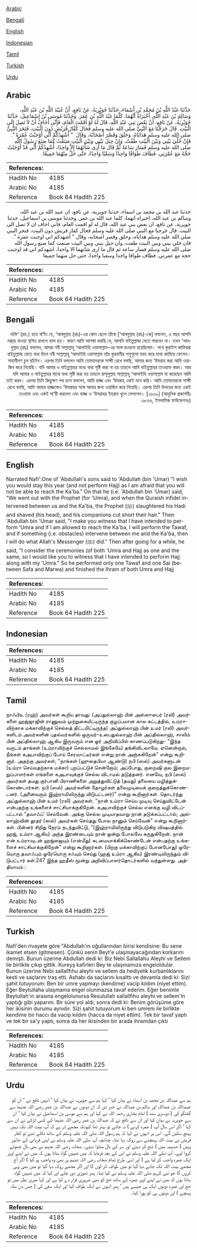 [Arabic](#arabic)

[Bengali](#bengali)

[English](#english)

[Indonesian](#indonesian)

[Tamil](#tamil)

[Turkish](#turkish)

[Urdu](#urdu)

## Arabic


<div dir="rtl" lang="ar" style={{fontSize:'larger',backgroundColor:'#f8f9fa',padding:20}}>
حَدَّثَنَا عَبْدُ اللَّهِ بْنُ مُحَمَّدِ بْنِ أَسْمَاءَ، حَدَّثَنَا جُوَيْرِيَةُ، عَنْ نَافِعٍ، أَنَّ عُبَيْدَ اللَّهِ بْنَ عَبْدِ اللَّهِ، وَسَالِمَ بْنَ عَبْدِ اللَّهِ، أَخْبَرَاهُ أَنَّهُمَا، كَلَّمَا عَبْدَ اللَّهِ بْنَ عُمَرَ‏.‏ وَحَدَّثَنَا مُوسَى بْنُ إِسْمَاعِيلَ، حَدَّثَنَا جُوَيْرِيَةُ، عَنْ نَافِعٍ، أَنَّ بَعْضَ بَنِي عَبْدِ اللَّهِ، قَالَ لَهُ لَوْ أَقَمْتَ الْعَامَ، فَإِنِّي أَخَافُ أَنْ لاَ تَصِلَ إِلَى الْبَيْتِ‏.‏ قَالَ خَرَجْنَا مَعَ النَّبِيِّ صلى الله عليه وسلم فَحَالَ كُفَّارُ قُرَيْشٍ دُونَ الْبَيْتِ، فَنَحَرَ النَّبِيُّ صلى الله عليه وسلم هَدَايَاهُ، وَحَلَقَ وَقَصَّرَ أَصْحَابُهُ، وَقَالَ ‏ "‏ أُشْهِدُكُمْ أَنِّي أَوْجَبْتُ عُمْرَةً ‏"‏‏.‏ فَإِنْ خُلِّيَ بَيْنِي وَبَيْنَ الْبَيْتِ طُفْتُ، وَإِنْ حِيلَ بَيْنِي وَبَيْنَ الْبَيْتِ صَنَعْتُ كَمَا صَنَعَ رَسُولُ اللَّهِ صلى الله عليه وسلم فَسَارَ سَاعَةً ثُمَّ قَالَ مَا أُرَى شَأْنَهُمَا إِلاَّ وَاحِدًا، أُشْهِدُكُمْ أَنِّي قَدْ أَوْجَبْتُ حَجَّةً مَعَ عُمْرَتِي‏.‏ فَطَافَ طَوَافًا وَاحِدًا وَسَعْيًا وَاحِدًا، حَتَّى حَلَّ مِنْهُمَا جَمِيعًا‏.‏
</div>
<div style={{backgroundColor:'#f8f9fa',padding:20, marginBottom: 10}}><table> <thead> <tr> <th>References:</th> <th></th> </tr> </thead> <tbody><tr><td>Hadith No</td><td>4185</td></tr><tr><td>Arabic No</td><td>4185</td></tr><tr><td>Reference</td><td>Book 64 Hadith 225</td></tr></tbody></table></div>


<div dir="rtl" lang="ar" style={{fontSize:'larger',backgroundColor:'#f8f9fa',padding:20}}>
حدثنا عبد الله بن محمد بن اسماء، حدثنا جويرية، عن نافع، ان عبيد الله بن عبد الله، وسالم بن عبد الله، اخبراه انهما، كلما عبد الله بن عمر. وحدثنا موسى بن اسماعيل، حدثنا جويرية، عن نافع، ان بعض بني عبد الله، قال له لو اقمت العام، فاني اخاف ان لا تصل الى البيت. قال خرجنا مع النبي صلى الله عليه وسلم فحال كفار قريش دون البيت، فنحر النبي صلى الله عليه وسلم هداياه، وحلق وقصر اصحابه، وقال " اشهدكم اني اوجبت عمرة ". فان خلي بيني وبين البيت طفت، وان حيل بيني وبين البيت صنعت كما صنع رسول الله صلى الله عليه وسلم فسار ساعة ثم قال ما ارى شانهما الا واحدا، اشهدكم اني قد اوجبت حجة مع عمرتي. فطاف طوافا واحدا وسعيا واحدا، حتى حل منهما جميعا
</div>
<div style={{backgroundColor:'#f8f9fa',padding:20, marginBottom: 10}}><table> <thead> <tr> <th>References:</th> <th></th> </tr> </thead> <tbody><tr><td>Hadith No</td><td>4185</td></tr><tr><td>Arabic No</td><td>4185</td></tr><tr><td>Reference</td><td>Book 64 Hadith 225</td></tr></tbody></table></div>

## Bengali


<div dir="rtl" lang="bn" style={{fontSize:'larger',backgroundColor:'#f8f9fa',padding:20}}>
নাফি‘ (রহ.) হতে বর্ণিত যে, ‘আবদুল্লাহ (রাঃ)-এর কোন ছেলে তাঁকে [‘আবদুল্লাহ (রাঃ)-কে] বললেন, এ বছর আপনি মক্কা্য় যাওয়া স্থগিত রাখলে ভাল হত। কারণ আমি আশঙ্কা করছি যে, আপনি বাইতুল্লাহ্য় যেতে পারবেন না। তখন ‘আবদুল্লাহ (রাঃ) বললেন, আমরা নবী সাল্লাল্লাহু ‘আলাইহি ওয়াসাল্লাম-এর সঙ্গে রওয়ানা হয়েছিলাম। পথে কুরাইশ কাফিররা বাইতুল্লাহ্য় যেতে বাধা দিলে নবী সাল্লাল্লাহু ‘আলাইহি ওয়াসাল্লাম তাঁর কুরবানীর পশুগুলো যবহ করে মাথা কামিয়ে ফেলেন। সাহাবীগণ চুল ছাঁটেন। এরপর তিনি বললেন আমি তোমাদেরকে সাক্ষী রেখে বলছি, আমার জন্য ‘উমরাহ করা আমি ওয়াজিব করে নিয়েছি। যদি আমার ও বাইতুল্লাহর মধ্যে বাধা সৃষ্টি করা না হয় তাহলে আমি বাইতুল্লাহর তাওয়াফ করব। আর যদি আমার ও বাইতুল্লাহর মাঝে বাধা সৃষ্টি করা হয় তাহলে রাসূলুল্লাহ সাল্লাল্লাহু ‘আলাইহি ওয়াসাল্লাম যা করেছেন আমি তাই করব। এরপর তিনি কিছুক্ষণ পথ চলে বললেন, আমি হাজ্জ এবং ‘উমরাহ্ একই মনে করি। আমি তোমাদেরকে সাক্ষী রেখে বলছি, আমি আমার হাজ্জকেও ‘উমরাহর সঙ্গে আমার জন্য ওয়াজিব করে নিয়েছি। এরপর তিনি উভয়ের জন্য একই তওয়াফ এবং একই সা‘য়ী করলেন এবং হাজ্জ ও ‘উমরাহর ইহরাম খুলে ফেললেন। [১৬৩৯] (আধুনিক প্রকাশনীঃ ৩৮৬৬, ইসলামিক ফাউন্ডেশনঃ)
</div>
<div style={{backgroundColor:'#f8f9fa',padding:20, marginBottom: 10}}><table> <thead> <tr> <th>References:</th> <th></th> </tr> </thead> <tbody><tr><td>Hadith No</td><td>4185</td></tr><tr><td>Arabic No</td><td>4185</td></tr><tr><td>Reference</td><td>Book 64 Hadith 225</td></tr></tbody></table></div>

## English


<div dir="ltr" lang="en" style={{fontSize:'larger',backgroundColor:'#f8f9fa',padding:20}}>
Narrated Nafi':One of 'Abdullah's sons said to 'Abdullah (bin 'Umar) "I wish you would stay this year (and not perform Hajj) as I am afraid that you will not be able to reach the Ka'ba." On that he (i.e. 'Abdullah bin 'Umar) said, "We went out with the Prophet (for 'Umra), and when the Quraish infidel intervened between us and the Ka'ba, the Prophet (ﷺ) slaughtered his Hadi and shaved (his head), and his companions cut short their hair." Then 'Abdullah bin 'Umar said, "I make you witness that I have intended to perform 'Umra and if I am allowed to reach the Ka'ba, I will perform the Tawaf, and if something (i.e. obstacles) intervene between me and the Ka'ba, then I will do what Allah's Messenger (ﷺ) did." Then after going for a while, he said, "I consider the ceremonies (of both 'Umra and Hajj as one and the same, so I would like you to witness that I have intended to perform Hajj along with my 'Umra." So he performed only one Tawaf and one Sai (between Safa and Marwa) and finished the Ihram of both Umra and Hajj
</div>
<div style={{backgroundColor:'#f8f9fa',padding:20, marginBottom: 10}}><table> <thead> <tr> <th>References:</th> <th></th> </tr> </thead> <tbody><tr><td>Hadith No</td><td>4185</td></tr><tr><td>Arabic No</td><td>4185</td></tr><tr><td>Reference</td><td>Book 64 Hadith 225</td></tr></tbody></table></div>

## Indonesian


<div dir="ltr" lang="id" style={{fontSize:'larger',backgroundColor:'#f8f9fa',padding:20}}>

</div>
<div style={{backgroundColor:'#f8f9fa',padding:20, marginBottom: 10}}><table> <thead> <tr> <th>References:</th> <th></th> </tr> </thead> <tbody><tr><td>Hadith No</td><td>4185</td></tr><tr><td>Arabic No</td><td>4185</td></tr><tr><td>Reference</td><td>Book 64 Hadith 225</td></tr></tbody></table></div>

## Tamil


<div dir="ltr" lang="ta" style={{fontSize:'larger',backgroundColor:'#f8f9fa',padding:20}}>
நாஃபிஉ (ரஹ்) அவர்கள் கூறிய தாவது: (அப்துல்லாஹ் பின் அஸ்ஸுபைர் (ரலி) அவர்களை ஹஜ்ஜாஜின் ராணுவம் முற்றுகையிட்டிருந்த குழப்பமான கால கட்டத்தில், உம்ராவிற்காக மக்காவிற்குச் செல்லத் திட்டமிட்டிருந்த) அப்துல்லாஹ் பின் உமர் (ரலி) அவர்களிடம் அவர்களின் புதல்வர்களில் ஒருவர்-உபைதுல்லாஹ் பின் அப்தில்லாஹ், சாலிம் பின் அப்தில்லாஹ் ஆகிய இருவரும் என ஓர் அறிவிப்பில் காணப்படுகிறது- “இந்த வருடம் தாங்கள் (உம்ராவிற்குச் செல்லாமல் இங்கேயே) தங்கிவிடலாமே. ஏனென்றால், நீங்கள் கஅபாவிற்குப் போய் சேரமாட்டீர்கள் என்று நான் அஞ்சுகிறேன்” என்று கூறினார். அதற்கு அவர்கள், “நாங்கள் (ஹுதைபியா ஆண்டு) நபி (ஸல்) அவர்களுடன் (உம்ரா செய்வதற்காக மக்கா) புறப்பட்டுச் சென்றோம்; அப்போது, குறைஷி குல இறைமறுப்பாளர்கள் எங்களை கஅபாவுக்குச் செல்ல விடாமல் தடுத்தனர். எனவே, நபி (ஸல்) அவர்கள் தமது குர்பானி பிராணிகளை அறுத்துவிட்டுத் (தமது) தலையை மழித்துக்கொண்டார்கள். நபி (ஸல்) அவர்களின் தோழர்கள் தலைமுடியைக் குறைத்துக்கொண்டனர். (அனைவரும் இஹ்ராமிலிருந்து விடுபட்டனர்)” என்று கூறினார்கள். தொடர்ந்து அப்துல்லாஹ் பின் உமர் (ரலி) அவர்கள், “நான் உம்ரா செய்ய முடிவு செய்துவிட்டேன் என்பதற்கு உங்களைச் சாட்சியாக்குகிறேன். கஅபாவிற்குச் செல்ல எனக்கு வழி விடப்பட்டால் “தவாஃப்' செய்வேன். அங்கு செல்ல முடியாதவாறு நான் தடுக்கப்பட்டால், அல்லாஹ்வின் தூதர் (ஸல்) அவர்கள் செய்தது போல நானும் செய்வேன்” என்று கூறினார்கள். பின்னர் சிறிது நேரம் நடந்துவிட்டு, “(இஹ்ராமிலிருந்து விடுபடுகிற விஷயத்தில் ஹஜ், உம்ரா ஆகிய) அந்த இரண்டையும் நான் ஒன்று போலவே கருதுகிறேன். நான் என் உம்ராவுடன் ஹஜ்ஜையும் (என்மீது) கடமையாக்கிக்கொண்டேன் என்பதற்கு உங்களைச் சாட்சியாக்குகிறேன்” என்று கூறினார்கள். (பிறகு மக்காவிற்குப் போனபோது) ஒரேயொரு தவாஃபும் ஒரேயொரு சஃயும் செய்து (ஹஜ் உம்ரா ஆகிய) இரண்டிலிருந்தும் விடுபட்டார் கள்.247 இந்த ஹதீஸ் மூன்று அறிவிப்பாளர்தொடர்களில் வந்துள்ளது. அத்தியாயம் :
</div>
<div style={{backgroundColor:'#f8f9fa',padding:20, marginBottom: 10}}><table> <thead> <tr> <th>References:</th> <th></th> </tr> </thead> <tbody><tr><td>Hadith No</td><td>4185</td></tr><tr><td>Arabic No</td><td>4185</td></tr><tr><td>Reference</td><td>Book 64 Hadith 225</td></tr></tbody></table></div>

## Turkish


<div dir="ltr" lang="tr" style={{fontSize:'larger',backgroundColor:'#f8f9fa',padding:20}}>
Nafi'den rivayete göre "Abdullah'ın oğullarından birisi kendisine: Bu sene ikamet etsen (gitmesen). Çünkü senin Beyt'e ulaşmayacağından korkarım demişti. Bunun üzerine Abdullah dedi ki: Biz Nebi Sallallahu Aleyhi ve Sellem ile birlikte çıkıp gittik. Kureyş kafirleri Bey te ulaşmamıza engeloldular. Bunun üzerine Nebi sallallfıhu aleyhi ve sellem da hediyelik kurbanlıklarını kesti ve saçlarını traş etti. Ashabı da saçlarını kısalttı ve devamla dedi ki: Sizi şahit tutuyorum: Ben bir umre yapmayı (kendime) vacip kıldım (niyet ettim). Eğer Beytullaha ulaşmama engel olunmazsa tavaf ederim. Eğer benimle Beytullah'ın arasına engelolunursa Resulullah sallallfıhu aleyhi ve sellem'in yaptığı gibi yaparım. Bir süre yol aldı, sonra dedi ki: Benim görüşüme göre her ikisinin durumu aynıdır. Sizi şahit tutuyorum ki ben umrem ile birlikte kendime bir haccı da vacip kıldım (hacca da niyet ettim). Tek bir tavaf yaptı ve tek bir sa'y yaptı, sonra da her ikisinden bir arada ihramdan çıktı
</div>
<div style={{backgroundColor:'#f8f9fa',padding:20, marginBottom: 10}}><table> <thead> <tr> <th>References:</th> <th></th> </tr> </thead> <tbody><tr><td>Hadith No</td><td>4185</td></tr><tr><td>Arabic No</td><td>4185</td></tr><tr><td>Reference</td><td>Book 64 Hadith 225</td></tr></tbody></table></div>

## Urdu


<div dir="rtl" lang="ur" style={{fontSize:'larger',backgroundColor:'#f8f9fa',padding:20}}>
ہم سے عبداللہ بن محمد بن اسماء نے بیان کیا ‘ کہا ہم سے جویریہ نے بیان کیا ‘ انہیں نافع نے ‘ ان کو عبیداللہ بن عبداللہ اور سالم بن عبداللہ نے خبر دی کہ ان دونوں نے عبداللہ بن عمر رضی اللہ عنہما سے گفتگو کی ( دوسری سند ) امام بخاری رحمہ اللہ نے کہا اور ہم سے موسیٰ بن اسماعیل نے بیان کیا ‘ ان سے جویریہ نے بیان کیا اور ان سے نافع نے کہ عبداللہ بن عمر رضی اللہ عنہما کے کسی لڑکے نے ان سے کہا ‘ اگر اس سال آپ ( عمرہ کرنے ) نہ جاتے تو بہتر تھا کیونکہ مجھے ڈر ہے کہ آپ بیت اللہ تک نہیں پہنچ سکیں گے۔ اس پر انہوں نے کہا کہ ہم رسول اللہ صلی اللہ علیہ وسلم کے ساتھ نکلے تھے تو کفار قریش نے بیت اللہ پہنچنے سے روک دیا تھا۔ چنانچہ آپ صلی اللہ علیہ وسلم نے اپنی قربانی کے جانور وہیں ( حدیبیہ میں ) ذبح کر دیئے اور سر کے بال منڈوا دیئے۔ صحابہ رضی اللہ عنہم نے بھی بال چھوٹے کروا لیے۔ آپ صلی اللہ علیہ وسلم نے اس کے بعد فرمایا کہ میں تمہیں گواہ بناتا ہوں کہ میں نے اپنے اوپر ایک عمرہ واجب کر لیا ہے ( اور اسی طرح تمام صحابہ رضی اللہ عنہم پر بھی وہ واجب ہو گیا ) اگر آج مجھے بیت اللہ تک جانے دیا گیا تو میں طواف کر لوں گا اور اگر مجھے روک دیا گیا تو میں بھی وہی کروں گا جو نبی کریم صلی اللہ علیہ وسلم نے کیا تھا۔ پھر تھوڑی دور چلے اور کہا کہ میں تمہیں گواہ بناتا ہوں کہ میں نے اپنے اوپر عمرہ کے ساتھ حج کو بھی ضروری قرار دے لیا ہے اور کہا میری نظر میں تو حج اور عمرہ دونوں ایک ہی جیسے ہیں ‘ پھر انہوں نے ایک طواف کیا اور ایک سعی کی ( جس دن مکہ پہنچے ) اور دونوں ہی کو پورا کیا۔
</div>
<div style={{backgroundColor:'#f8f9fa',padding:20, marginBottom: 10}}><table> <thead> <tr> <th>References:</th> <th></th> </tr> </thead> <tbody><tr><td>Hadith No</td><td>4185</td></tr><tr><td>Arabic No</td><td>4185</td></tr><tr><td>Reference</td><td>Book 64 Hadith 225</td></tr></tbody></table></div>